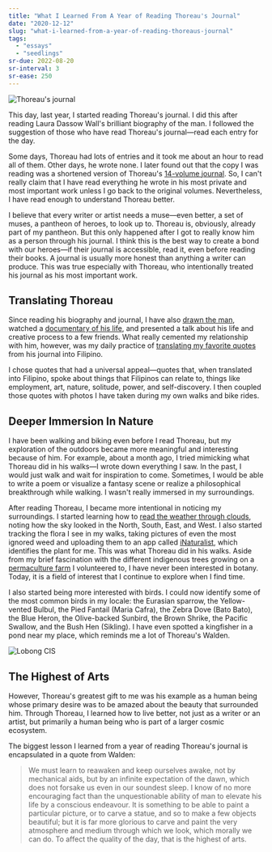 ```yaml
---
title: "What I Learned From A Year of Reading Thoreau's Journal"
date: "2020-12-12"
slug: "what-i-learned-from-a-year-of-reading-thoreaus-journal"
tags:
  - "essays"
  - "seedlings"
sr-due: 2022-08-20
sr-interval: 3
sr-ease: 250
---
```


![Thoreau's journal](thoreau-journal.jpg)

This day, last year, I started reading Thoreau's journal. I did this after reading Laura Dassow Wall's brilliant biography of the man. I followed the suggestion of those who have read Thoreau's journal—read each entry for the day.

Some days, Thoreau had lots of entries and it took me about an hour to read all of them. Other days, he wrote none. I later found out that the copy I was reading was a shortened version of Thoreau's [14-volume journal](https://www.walden.org/collection/journals/). So, I can't really claim that I have read everything he wrote in his most private and most important work unless I go back to the original volumes. Nevertheless, I have read enough to understand Thoreau better.

I believe that every writer or artist needs a muse—even better, a set of muses, a pantheon of heroes, to look up to. Thoreau is, obviously, already part of my pantheon. But this only happened after I got to really know him as a person through his journal. I think this is the best way to create a bond with our heroes—if their journal is accessible, read it, even before reading their books. A journal is usually more honest than anything a writer can produce. This was true especially with Thoreau, who intentionally treated his journal as his most important work.

## Translating Thoreau

Since reading his biography and journal, I have also [drawn the man](https://www.instagram.com/p/CCZ2tyeBfon/), watched a [documentary of his life](http://www.filmsbyhuey.com/films/henry-david-thoreau-surveyor-of-the-soul/), and presented a talk about his life and creative process to a few friends. What really cemented my relationship with him, however, was my daily practice of [translating my favorite quotes](https://www.instagram.com/explore/tags/vithoreau/) from his journal into Filipino.

I chose quotes that had a universal appeal—quotes that, when translated into Filipino, spoke about things that Filipinos can relate to, things like employment, art, nature, solitude, power, and self-discovery. I then coupled those quotes with photos I have taken during my own walks and bike rides.

## Deeper Immersion In Nature

I have been walking and biking even before I read Thoreau, but my exploration of the outdoors became more meaningful and interesting because of him. For example, about a month ago, I tried mimicking what Thoreau did in his walks—I wrote down everything I saw. In the past, I would just walk and wait for inspiration to come. Sometimes, I would be able to write a poem or visualize a fantasy scene or realize a philosophical breakthrough while walking. I wasn't really immersed in my surroundings.

After reading Thoreau, I became more intentional in noticing my surroundings. I started learning how to [read the weather through clouds](https://nature-mentor.com/how-to-predict-weather-with-clouds/), noting how the sky looked in the North, South, East, and West. I also started tracking the flora I see in my walks, taking pictures of even the most ignored weed and uploading them to an app called [iNaturalist](https://www.inaturalist.org/), which identifies the plant for me. This was what Thoreau did in his walks. Aside from my brief fascination with the different indigenous trees growing on a [permaculture farm](https://mmsheal.wordpress.com/) I volunteered to, I have never been interested in botany. Today, it is a field of interest that I continue to explore when I find time.

I also started being more interested with birds. I could now identify some of the most common birds in my locale: the Eurasian sparrow, the Yellow-vented Bulbul, the Pied Fantail (Maria Cafra), the Zebra Dove (Bato Bato), the Blue Heron, the Olive-backed Sunbird, the Brown Shrike, the Pacific Swallow, and the Bush Hen (Sikling). I have even spotted a kingfisher in a pond near my place, which reminds me a lot of Thoreau's Walden.

![Lobong CIS](lobong-CIS.jpg "The Lobong CIS, my very own Walden.")

## The Highest of Arts

However, Thoreau's greatest gift to me was his example as a human being whose primary desire was to be amazed about the beauty that surrounded him. Through Thoreau, I learned how to live better, not just as a writer or an artist, but primarily a human being who is part of a larger cosmic ecosystem.

The biggest lesson I learned from a year of reading Thoreau's journal is encapsulated in a quote from Walden:

> We must learn to reawaken and keep ourselves awake, not by mechanical aids, but by an infinite expectation of the dawn, which does not forsake us even in our soundest sleep. I know of no more encouraging fact than the unquestionable ability of man to elevate his life by a conscious endeavour. It is something to be able to paint a particular picture, or to carve a statue, and so to make a few objects beautiful; but it is far more glorious to carve and paint the very atmosphere and medium through which we look, which morally we can do. To affect the quality of the day, that is the highest of arts.
